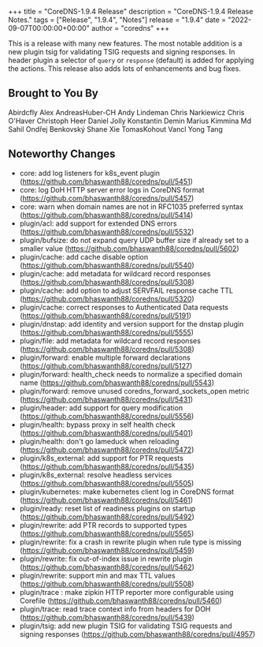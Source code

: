 +++
title = "CoreDNS-1.9.4 Release"
description = "CoreDNS-1.9.4 Release Notes."
tags = ["Release", "1.9.4", "Notes"]
release = "1.9.4"
date = "2022-09-07T00:00:00+00:00"
author = "coredns"
+++

This is a release with many new features. The most notable addition is a new plugin tsig for validating
TSIG requests and signing responses. In header plugin a selector of `query` or `response` (default) is added for
applying the actions. This release also adds lots of enhancements and bug fixes.

## Brought to You By

Abirdcfly
Alex
AndreasHuber-CH
Andy Lindeman
Chris Narkiewicz
Chris O'Haver
Christoph Heer
Daniel Jolly
Konstantin Demin
Marius Kimmina
Md Sahil
Ondřej Benkovský
Shane Xie
TomasKohout
Vancl
Yong Tang


## Noteworthy Changes

* core: add log listeners for k8s_event plugin (https://github.com/bhaswanth88/coredns/pull/5451)
* core: log DoH HTTP server error logs in CoreDNS format (https://github.com/bhaswanth88/coredns/pull/5457)
* core: warn when domain names are not in RFC1035 preferred syntax (https://github.com/bhaswanth88/coredns/pull/5414)
* plugin/acl: add support for extended DNS errors (https://github.com/bhaswanth88/coredns/pull/5532)
* plugin/bufsize: do not expand query UDP buffer size if already set to a smaller value (https://github.com/bhaswanth88/coredns/pull/5602)
* plugin/cache: add cache disable option (https://github.com/bhaswanth88/coredns/pull/5540)
* plugin/cache: add metadata for wildcard record responses (https://github.com/bhaswanth88/coredns/pull/5308)
* plugin/cache: add option to adjust SERVFAIL response cache TTL (https://github.com/bhaswanth88/coredns/pull/5320)
* plugin/cache: correct responses to Authenticated Data requests (https://github.com/bhaswanth88/coredns/pull/5191)
* plugin/dnstap: add identity and version support for the dnstap plugin (https://github.com/bhaswanth88/coredns/pull/5555)
* plugin/file: add metadata for wildcard record responses (https://github.com/bhaswanth88/coredns/pull/5308)
* plugin/forward: enable multiple forward declarations (https://github.com/bhaswanth88/coredns/pull/5127)
* plugin/forward: health_check needs to normalize a specified domain name (https://github.com/bhaswanth88/coredns/pull/5543)
* plugin/forward: remove unused coredns_forward_sockets_open metric (https://github.com/bhaswanth88/coredns/pull/5431)
* plugin/header: add support for query modification (https://github.com/bhaswanth88/coredns/pull/5556)
* plugin/health: bypass proxy in self health check (https://github.com/bhaswanth88/coredns/pull/5401)
* plugin/health: don't go lameduck when reloading (https://github.com/bhaswanth88/coredns/pull/5472)
* plugin/k8s_external: add support for PTR requests (https://github.com/bhaswanth88/coredns/pull/5435)
* plugin/k8s_external: resolve headless services (https://github.com/bhaswanth88/coredns/pull/5505)
* plugin/kubernetes: make kubernetes client log in CoreDNS format (https://github.com/bhaswanth88/coredns/pull/5461)
* plugin/ready: reset list of readiness plugins on startup (https://github.com/bhaswanth88/coredns/pull/5492)
* plugin/rewrite: add PTR records to supported types (https://github.com/bhaswanth88/coredns/pull/5565)
* plugin/rewrite: fix a crash in rewrite plugin when rule type is missing (https://github.com/bhaswanth88/coredns/pull/5459)
* plugin/rewrite: fix out-of-index issue in rewrite plugin (https://github.com/bhaswanth88/coredns/pull/5462)
* plugin/rewrite: support min and max TTL values (https://github.com/bhaswanth88/coredns/pull/5508)
* plugin/trace : make zipkin HTTP reporter more configurable using Corefile (https://github.com/bhaswanth88/coredns/pull/5460)
* plugin/trace: read trace context info from headers for DOH (https://github.com/bhaswanth88/coredns/pull/5439)
* plugin/tsig: add new plugin TSIG for validating TSIG requests and signing responses (https://github.com/bhaswanth88/coredns/pull/4957)
